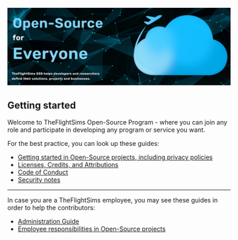 ![TheFlightSims OSS Program](https://github.com/TheFlightSims/.github/blob/main/images/opening.png)

## Getting started

Welcome to TheFlightSims Open-Source Program - where you can join any role and participate in developing any program or service you want.

For the best practice, you can look up these guides:

* [Getting started in Open-Source projects, including privacy policies](https://github.com/TheFlightSims/.github/blob/main/guides/Getting%20Started.md)
* [Licenses, Credits, and Attributions](https://github.com/TheFlightSims/.github/blob/main/guides/Licenses%2C%20Credits%20and%20Attributions.md)
* [Code of Conduct](https://github.com/TheFlightSims/.github/blob/main/guides/Code%20of%20Conduct.md)
* [Security notes](https://github.com/TheFlightSims/.github/blob/main/guides/SECURITY.md)

---
In case you are a TheFlightSims employee, you may see these guides in order to help the contributors:

* [Administration Guide](https://github.com/TheFlightSims/.github/blob/main/guides/Administration%20Guide.md)
* [Employee responsibilities in Open-Source projects](https://github.com/TheFlightSims/.github/blob/main/guides/Employee%20responsibilities%20in%20Open-Source%20projects.md)
